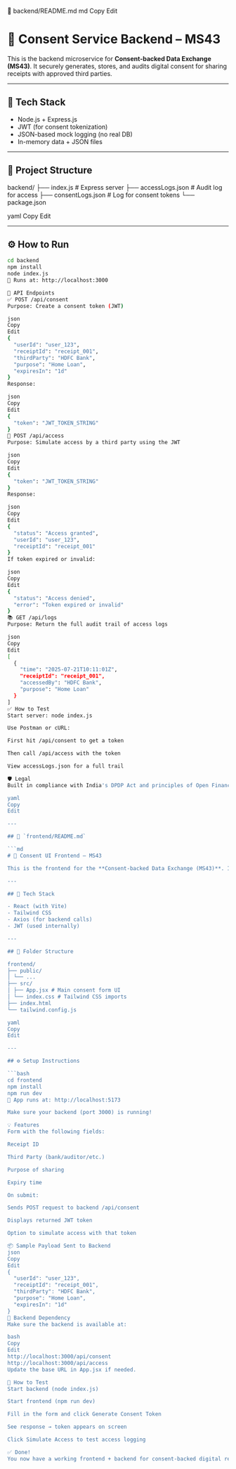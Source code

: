 📁 backend/README.md
md
Copy
Edit

# 🔐 Consent Service Backend – MS43

This is the backend microservice for **Consent-backed Data Exchange (MS43)**. It securely generates, stores, and audits digital consent for sharing receipts with approved third parties.

---

## 🚀 Tech Stack

- Node.js + Express.js
- JWT (for consent tokenization)
- JSON-based mock logging (no real DB)
- In-memory data + JSON files

---

## 📁 Project Structure

backend/
├── index.js # Express server
├── accessLogs.json # Audit log for access
├── consentLogs.json # Log for consent tokens
└── package.json

yaml
Copy
Edit

---

## ⚙️ How to Run

```bash
cd backend
npm install
node index.js
📍 Runs at: http://localhost:3000

🧪 API Endpoints
✅ POST /api/consent
Purpose: Create a consent token (JWT)

json
Copy
Edit
{
  "userId": "user_123",
  "receiptId": "receipt_001",
  "thirdParty": "HDFC Bank",
  "purpose": "Home Loan",
  "expiresIn": "1d"
}
Response:

json
Copy
Edit
{
  "token": "JWT_TOKEN_STRING"
}
🔄 POST /api/access
Purpose: Simulate access by a third party using the JWT

json
Copy
Edit
{
  "token": "JWT_TOKEN_STRING"
}
Response:

json
Copy
Edit
{
  "status": "Access granted",
  "userId": "user_123",
  "receiptId": "receipt_001"
}
If token expired or invalid:

json
Copy
Edit
{
  "status": "Access denied",
  "error": "Token expired or invalid"
}
📚 GET /api/logs
Purpose: Return the full audit trail of access logs

json
Copy
Edit
[
  {
    "time": "2025-07-21T10:11:01Z",
    "receiptId": "receipt_001",
    "accessedBy": "HDFC Bank",
    "purpose": "Home Loan"
  }
]
✅ How to Test
Start server: node index.js

Use Postman or cURL:

First hit /api/consent to get a token

Then call /api/access with the token

View accessLogs.json for a full trail

🛡 Legal
Built in compliance with India's DPDP Act and principles of Open Finance. Supports time-bound and purpose-limited consent access.

yaml
Copy
Edit

---

## 🎨 `frontend/README.md`

```md
# 🧾 Consent UI Frontend – MS43

This is the frontend for the **Consent-backed Data Exchange (MS43)**. It lets users give permission to share digital receipts securely with banks, auditors, or advisors.

---

## 🚀 Tech Stack

- React (with Vite)
- Tailwind CSS
- Axios (for backend calls)
- JWT (used internally)

---

## 📁 Folder Structure

frontend/
├── public/
│ └── ...
├── src/
│ ├── App.jsx # Main consent form UI
│ └── index.css # Tailwind CSS imports
├── index.html
└── tailwind.config.js

yaml
Copy
Edit

---

## ⚙️ Setup Instructions

```bash
cd frontend
npm install
npm run dev
📍 App runs at: http://localhost:5173

Make sure your backend (port 3000) is running!

💡 Features
Form with the following fields:

Receipt ID

Third Party (bank/auditor/etc.)

Purpose of sharing

Expiry time

On submit:

Sends POST request to backend /api/consent

Displays returned JWT token

Option to simulate access with that token

📦 Sample Payload Sent to Backend
json
Copy
Edit
{
  "userId": "user_123",
  "receiptId": "receipt_001",
  "thirdParty": "HDFC Bank",
  "purpose": "Home Loan",
  "expiresIn": "1d"
}
🔗 Backend Dependency
Make sure the backend is available at:

bash
Copy
Edit
http://localhost:3000/api/consent
http://localhost:3000/api/access
Update the base URL in App.jsx if needed.

🧪 How to Test
Start backend (node index.js)

Start frontend (npm run dev)

Fill in the form and click Generate Consent Token

See response → token appears on screen

Click Simulate Access to test access logging

✅ Done!
You now have a working frontend + backend for consent-backed digital receipt sharing.
